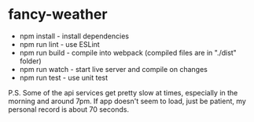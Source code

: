 # fancy-weather

* npm install - install dependencies
* npm run lint - use ESLint
* npm run build - compile into webpack (compiled files are in "./dist" folder)
* npm run watch - start live server and compile on changes
* npm run test - use unit test

P.S. Some of the api services get pretty slow at times, especially in the morning and around 7pm. If app doesn't seem to load, just be patient, my personal record is about 70 seconds.
